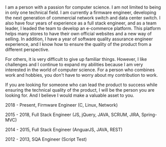 I am a person with a passion for computer science. I am not limited to being in only one technical field. I am currently a firmware engineer, developing the next generation of commercial network switch and data center switch. I also have four years of experience as a full stack engineer, and as a team leader, I leaded the team to develop an e-commerce platform. This platform helps many stores to have their own official websites and a new way of selling. In addition, I have a year of software quality assurance engineer experience, and I know how to ensure the quality of the product from a different perspective.

For others, it is very difficult to give up familiar things. However, I like challenges and I continue to expand my abilities because I am very interested in the world of computer science. For a person who combines work and hobbies, you don't have to worry about my contribution to work.

If you are looking for someone who can lead the product to success while ensuring the technical quality of the product, I will be the person you are looking for. And I believe I would make a valuable asset to you.

2018 - Present, Firmware Engineer (C, Linux, Network)

2015 - 2018, Full Stack Engineer (JS, jQuery, JAVA, SCRUM, JIRA, Spring-MVC)

2014 - 2015, Full Stack Engineer (AnguarJS, JAVA, REST)

2012 - 2013, SQA Engineer (Script Test)

<!---
williamhsucs/williamhsucs is a ✨ special ✨ repository because its `README.md` (this file) appears on your GitHub profile.
You can click the Preview link to take a look at your changes.
--->
